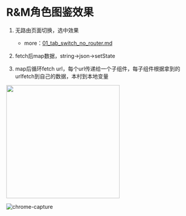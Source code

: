 # R&M角色图鉴效果

1. 无路由页面切换，选中效果
    - more：[01_tab_switch_no_router.md](https://github.com/davidkorea/30days_frontend/blob/master/00_Components/01_tab_switch_no_router.md)

2. fetch后map数据，string->json->setState
3. map后循环fetch url，每个url传递给一个子组件，每子组件根据拿到的urlfetch到自己的数据，本村到本地变量

<img width="300"  src="https://user-images.githubusercontent.com/26485327/82781077-d9d1ae00-9e93-11ea-8c58-ace5350028c1.png">

![chrome-capture](https://user-images.githubusercontent.com/26485327/82781066-d63e2700-9e93-11ea-9652-980f45872901.gif)

